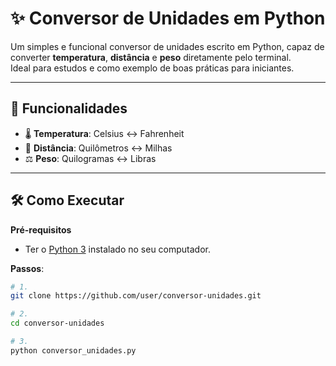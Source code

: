 # ✨ Conversor de Unidades em Python

Um simples e funcional conversor de unidades escrito em Python, capaz de converter **temperatura**, **distância** e **peso** diretamente pelo terminal.  
Ideal para estudos e como exemplo de boas práticas para iniciantes.

---

## 🚀 Funcionalidades
- 🌡️ **Temperatura**: Celsius ↔ Fahrenheit  
- 📏 **Distância**: Quilômetros ↔ Milhas  
- ⚖️ **Peso**: Quilogramas ↔ Libras  

---

## 🛠️ Como Executar

**Pré-requisitos**  
- Ter o [Python 3](https://www.python.org/downloads/) instalado no seu computador.

**Passos**:
```bash
# 1.
git clone https://github.com/user/conversor-unidades.git

# 2.
cd conversor-unidades

# 3.
python conversor_unidades.py
